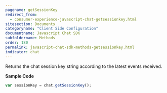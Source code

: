 ```yaml
---
pagename: getSessionKey
redirect_from:
  - consumer-experience-javascript-chat-getsessionkey.html
sitesection: Documents
categoryname: "Client Side Configuration"
documentname: Javascript Chat SDK
subfoldername: Methods
order: 180
permalink: javascript-chat-sdk-methods-getsessionkey.html
indicator: chat
---
```


Returns the chat session key string according to the latest events received.

**Sample Code**

```javascript
var sessionKey = chat.getSessionKey();
```
